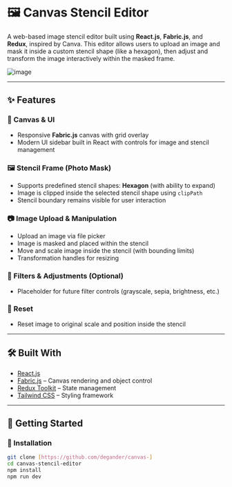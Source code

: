 # 🖼️ Canvas Stencil Editor

A web-based image stencil editor built using **React.js**, **Fabric.js**, and **Redux**, inspired by Canva. This editor allows users to
upload an image and mask it inside a custom stencil shape (like a hexagon), then adjust and transform the image interactively within the masked frame.

![image](https://github.com/user-attachments/assets/e4d5f35f-992a-4bf6-b143-3d4c644d8231)


---

## ✨ Features

### 🧩 Canvas & UI

- Responsive **Fabric.js** canvas with grid overlay
- Modern UI sidebar built in React with controls for image and stencil management

### 🖼️ Stencil Frame (Photo Mask)

- Supports predefined stencil shapes: **Hexagon** (with ability to expand)
- Image is clipped inside the selected stencil shape using `clipPath`
- Stencil boundary remains visible for user interaction

### 📷 Image Upload & Manipulation

- Upload an image via file picker
- Image is masked and placed within the stencil
- Move and scale image inside the stencil (with bounding limits)
- Transformation handles for resizing

### 🎨 Filters & Adjustments (Optional)

- Placeholder for future filter controls (grayscale, sepia, brightness, etc.)

### 🔁 Reset

- Reset image to original scale and position inside the stencil

---

## 🛠️ Built With

- [React.js](https://reactjs.org/)
- [Fabric.js](http://fabricjs.com/) – Canvas rendering and object control
- [Redux Toolkit](https://redux-toolkit.js.org/) – State management
- [Tailwind CSS](https://tailwindcss.com/) – Styling framework

---

## 🧪 Getting Started

### 🔧 Installation

```bash
git clone [https://github.com/degander/canvas-]
cd canvas-stencil-editor
npm install
npm run dev
